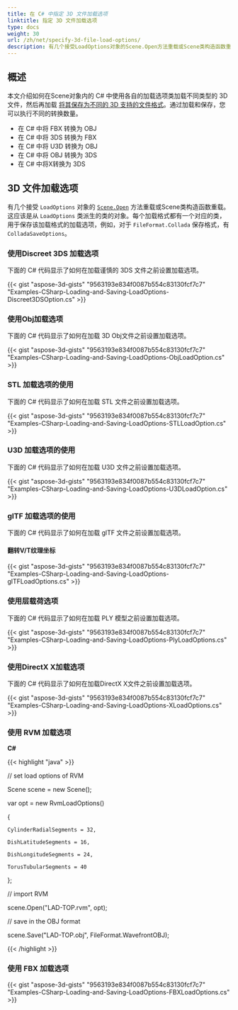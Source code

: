 ```yaml
---
title: 在 C# 中指定 3D 文件加载选项
linktitle: 指定 3D 文件加载选项
type: docs
weight: 30
url: /zh/net/specify-3d-file-load-options/
description: 有几个接受LoadOptions对象的Scene.Open方法重载或Scene类构造函数重载。每种加载格式都有一个相应的类，该类保存该加载格式的加载选项。
---
```

##  **概述**

本文介绍如何在Scene对象内的 C# 中使用各自的加载选项类加载不同类型的 3D 文件，然后再加载 [将其保存为不同的 3D 支持的文件格式](https://docs.aspose.com/3d/net/specify-3d-file-save-options/)。通过加载和保存，您可以执行不同的转换数量。

- 在 C# 中将 FBX 转换为 OBJ
- 在 C# 中将 3DS 转换为 FBX
- 在 C# 中将 U3D 转换为 OBJ
- 在 C# 中将 OBJ 转换为 3DS
- 在 C# 中将X转换为 3DS

##  **3D 文件加载选项**
有几个接受 `LoadOptions` 对象的 [`Scene.Open`](https://reference.aspose.com/3d/net/aspose.threed/scene) 方法重载或Scene类构造函数重载。这应该是从 `LoadOptions` 类派生的类的对象。每个加载格式都有一个对应的类，用于保存该加载格式的加载选项，例如，对于 `FileFormat.Collada` 保存格式，有 `ColladaSaveOptions`。
###  **使用Discreet 3DS 加载选项**
下面的 C# 代码显示了如何在加载谨慎的 3DS 文件之前设置加载选项。

{{< gist "aspose-3d-gists" "9563193e834f0087b554c83130fcf7c7" "Examples-CSharp-Loading-and-Saving-LoadOptions-Discreet3DSOption.cs" >}}
###  **使用Obj加载选项**
下面的 C# 代码显示了如何在加载 3D Obj文件之前设置加载选项。

{{< gist "aspose-3d-gists" "9563193e834f0087b554c83130fcf7c7" "Examples-CSharp-Loading-and-Saving-LoadOptions-ObjLoadOption.cs" >}}
###  **STL 加载选项的使用**
下面的 C# 代码显示了如何在加载 STL 文件之前设置加载选项。

{{< gist "aspose-3d-gists" "9563193e834f0087b554c83130fcf7c7" "Examples-CSharp-Loading-and-Saving-LoadOptions-STLLoadOption.cs" >}}
###  **U3D 加载选项的使用**
下面的 C# 代码显示了如何在加载 U3D 文件之前设置加载选项。

{{< gist "aspose-3d-gists" "9563193e834f0087b554c83130fcf7c7" "Examples-CSharp-Loading-and-Saving-LoadOptions-U3DLoadOption.cs" >}}
###  **glTF 加载选项的使用**
下面的 C# 代码显示了如何在加载 glTF 文件之前设置加载选项。
####  **翻转V/T纹理坐标**
{{< gist "aspose-3d-gists" "9563193e834f0087b554c83130fcf7c7" "Examples-CSharp-Loading-and-Saving-LoadOptions-glTFLoadOptions.cs" >}}
###  **使用层载荷选项**
下面的 C# 代码显示了如何在加载 PLY 模型之前设置加载选项。

{{< gist "aspose-3d-gists" "9563193e834f0087b554c83130fcf7c7" "Examples-CSharp-Loading-and-Saving-LoadOptions-PlyLoadOptions.cs" >}}
###  **使用DirectX X加载选项**
下面的 C# 代码显示了如何在加载DirectX X文件之前设置加载选项。

{{< gist "aspose-3d-gists" "9563193e834f0087b554c83130fcf7c7" "Examples-CSharp-Loading-and-Saving-LoadOptions-XLoadOptions.cs" >}}
###  **使用 RVM 加载选项**
**C#**

{{< highlight "java" >}}

 // set load options of RVM

Scene scene = new Scene();

var opt = new RvmLoadOptions()

{

    CylinderRadialSegments = 32,

    DishLatitudeSegments = 16,

    DishLongitudeSegments = 24,

    TorusTubularSegments = 40

};

// import RVM

scene.Open("LAD-TOP.rvm", opt);

// save in the OBJ format

scene.Save("LAD-TOP.obj", FileFormat.WavefrontOBJ);

{{< /highlight >}}
###  **使用 FBX 加载选项**
{{< gist "aspose-3d-gists" "9563193e834f0087b554c83130fcf7c7" "Examples-CSharp-Loading-and-Saving-LoadOptions-FBXLoadOptions.cs" >}}
